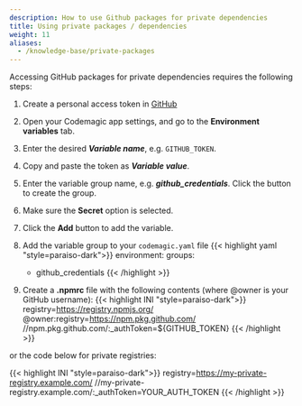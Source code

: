 ```yaml
---
description: How to use Github packages for private dependencies 
title: Using private packages / dependencies
weight: 11
aliases:
  - /knowledge-base/private-packages
---
```


Accessing GitHub packages for private dependencies requires the following steps:

1. Create a personal access token in [GitHub](https://github.com/settings/tokens)
2. Open your Codemagic app settings, and go to the **Environment variables** tab.
3. Enter the desired **_Variable name_**, e.g. `GITHUB_TOKEN`.
4. Copy and paste the token as **_Variable value_**.
5. Enter the variable group name, e.g. **_github_credentials_**. Click the button to create the group.
6. Make sure the **Secret** option is selected.
7. Click the **Add** button to add the variable.


8. Add the variable group to your `codemagic.yaml` file
{{< highlight yaml "style=paraiso-dark">}}
  environment:
    groups:
      - github_credentials
{{< /highlight >}}


9. Create a **.npmrc** file with the following contents (where @owner is your GitHub username):
{{< highlight INI "style=paraiso-dark">}}
  registry=https://registry.npmjs.org/
  @owner:registry=https://npm.pkg.github.com/
  //npm.pkg.github.com/:_authToken=${GITHUB_TOKEN}
{{< /highlight >}}

or the code below for private registries:

{{< highlight INI "style=paraiso-dark">}}
  registry=https://my-private-registry.example.com/
  //my-private-registry.example.com/:_authToken=YOUR_AUTH_TOKEN
{{< /highlight >}}


